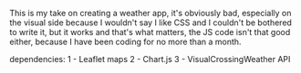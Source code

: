 This is my take on creating a weather app, it's obviously bad, especially on the visual side because I wouldn't say I like CSS and I couldn't be bothered to write it, but it works and that's what matters, the JS code isn't that good either, because I have been coding for no more than a month.

dependencies:
1 - Leaflet maps
2 - Chart.js
3 - VisualCrossingWeather API 
